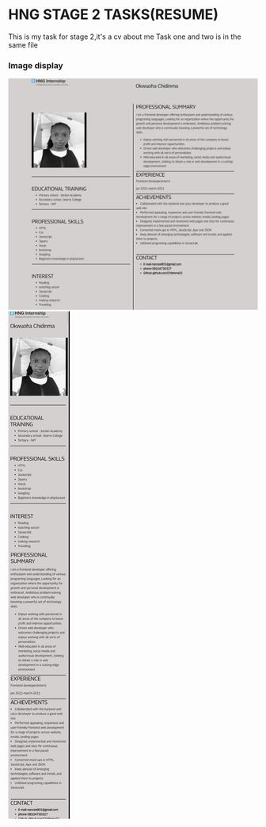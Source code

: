 # HNG STAGE 2 TASKS(RESUME)
This is my task for stage 2,it's a cv about me
Task one and two is in the same file

### Image display
 ![](image/desktop.PNG)
 ![](image/mobile.PNG)